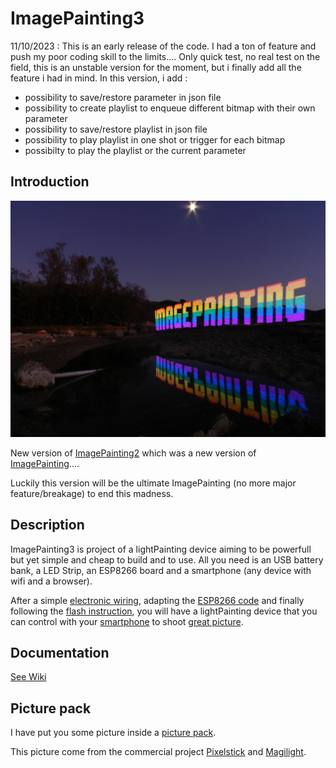 # ImagePainting3

11/10/2023 : This is an early release of the code. I had a ton of feature and push my poor coding skill to the limits....
Only quick test, no real test on the field, this is an unstable version for the moment, but i finally add all the feature i had in mind.
In this version, i add :

* possibility to save/restore parameter in json file
* possibility to create playlist to enqueue different bitmap with their own parameter
* possibility to save/restore playlist in json file
* possibility to play playlist in one shot or trigger for each bitmap
* possibilty to play the playlist or the current parameter

## Introduction

![PRESENTATION](imagePainting3.jpg?raw=true "imagePainting3")

New version of [ImagePainting2](https://github.com/jbreizh/imagePainting2) which was a new version of [ImagePainting](https://github.com/jbreizh/ImagePainting).... 

Luckily this version will be the ultimate ImagePainting (no more major feature/breakage) to end this madness.

## Description

ImagePainting3 is project of a lightPainting device aiming to be powerfull but yet simple and cheap to build and to use. All you need is an USB battery bank, a LED Strip, an ESP8266 board and a smartphone (any device with wifi and a browser).

After a simple [electronic wiring](https://github.com/jbreizh/Imagepainting3/wiki/electronic-wiring), adapting the [ESP8266 code](https://github.com/jbreizh/Imagepainting3/wiki/ESP8266-code) and finally following the [flash instruction](https://github.com/jbreizh/Imagepainting3/wiki/Flash-instruction), you will have a lightPainting device that you can control with your [smartphone](https://github.com/jbreizh/Imagepainting3/wiki/User-Manual) to shoot [great picture](https://github.com/jbreizh/Imagepainting3/wiki/examples).

## Documentation

[See Wiki](https://github.com/jbreizh/Imagepainting3/wiki)

## Picture pack

I have put you some picture inside a [picture pack](https://github.com/jbreizh/imagePaintingPack).

This picture come from the commercial project [Pixelstick](http://www.thepixelstick.com/index.html) and [Magilight](https://www.fotorgear.com/products/magilight).
